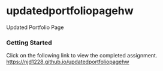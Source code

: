 # updatedportfoliopagehw
Updated Portfolio Page


### Getting Started

Click on the following link to view the completed assignment.   
https://njd1228.github.io/updatedportfoliopagehw

